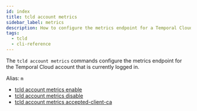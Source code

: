 ```yaml
---
id: index
title: tcld account metrics
sidebar_label: metrics
description: How to configure the metrics endpoint for a Temporal Cloud account using tcld.
tags:
  - tcld
  - cli-reference
---
```


The `tcld account metrics` commands configure the metrics endpoint for the Temporal Cloud account that is currently logged in.

Alias: `m`

- [tcld account metrics enable](/cloud/tcld/account/metrics/enable)
- [tcld account metrics disable](/cloud/tcld/account/metrics/disable)
- [tcld account metrics accepted-client-ca](/cloud/tcld/account/metrics/accepted-client-ca/index)
